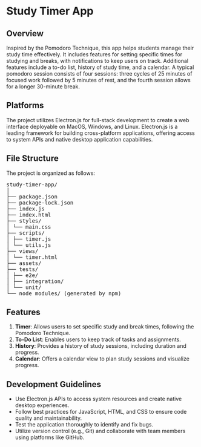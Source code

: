 
# Study Timer App

## Overview

Inspired by the Pomodoro Technique, this app helps students manage their study time effectively. It includes features for setting specific times for studying and breaks, with notifications to keep users on track. Additional features include a to-do list, history of study time, and a calendar. A typical pomodoro session consists of four sessions: three cycles of 25 minutes of focused work followed by 5 minutes of rest, and the fourth session allows for a longer 30-minute break.

## Platforms

The project utilizes Electron.js for full-stack development to create a web interface deployable on MacOS, Windows, and Linux. Electron.js is a leading framework for building cross-platform applications, offering access to system APIs and native desktop application capabilities.

## File Structure

The project is organized as follows:
<pre>
study-timer-app/
│
├── package.json
├── package-lock.json
├── index.js
├── index.html
├── styles/
│ └── main.css
├── scripts/ 
│ ├── timer.js
│ └── utils.js
├── views/
│ └── timer.html
├── assets/
├── tests/
│ ├── e2e/
│ ├── integration/
│ └── unit/
└── node_modules/ (generated by npm)
</pre>

## Features

1. **Timer**: Allows users to set specific study and break times, following the Pomodoro Technique.
2. **To-Do List**: Enables users to keep track of tasks and assignments.
3. **History**: Provides a history of study sessions, including duration and progress.
4. **Calendar**: Offers a calendar view to plan study sessions and visualize progress.

## Development Guidelines

- Use Electron.js APIs to access system resources and create native desktop experiences.
- Follow best practices for JavaScript, HTML, and CSS to ensure code quality and maintainability.
- Test the application thoroughly to identify and fix bugs.
- Utilize version control (e.g., Git) and collaborate with team members using platforms like GitHub.


